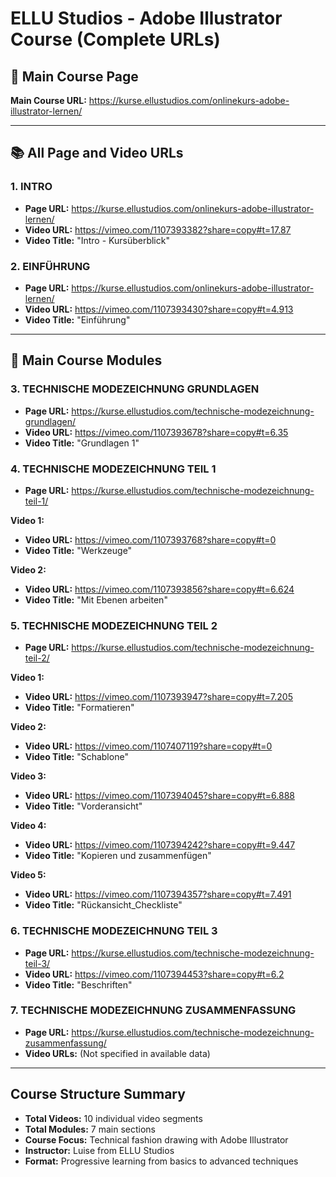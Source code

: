 # ELLU Studios - Adobe Illustrator Course (Complete URLs)

## 🎯 Main Course Page
**Main Course URL:** https://kurse.ellustudios.com/onlinekurs-adobe-illustrator-lernen/

---

## 📚 All Page and Video URLs

### 1. INTRO
- **Page URL:** https://kurse.ellustudios.com/onlinekurs-adobe-illustrator-lernen/
- **Video URL:** https://vimeo.com/1107393382?share=copy#t=17.87
- **Video Title:** "Intro - Kursüberblick"

### 2. EINFÜHRUNG
- **Page URL:** https://kurse.ellustudios.com/onlinekurs-adobe-illustrator-lernen/
- **Video URL:** https://vimeo.com/1107393430?share=copy#t=4.913
- **Video Title:** "Einführung"

---

## 📖 Main Course Modules

### 3. TECHNISCHE MODEZEICHNUNG GRUNDLAGEN
- **Page URL:** https://kurse.ellustudios.com/technische-modezeichnung-grundlagen/
- **Video URL:** https://vimeo.com/1107393678?share=copy#t=6.35
- **Video Title:** "Grundlagen 1"

### 4. TECHNISCHE MODEZEICHNUNG TEIL 1
- **Page URL:** https://kurse.ellustudios.com/technische-modezeichnung-teil-1/

**Video 1:**
- **Video URL:** https://vimeo.com/1107393768?share=copy#t=0
- **Video Title:** "Werkzeuge"

**Video 2:**
- **Video URL:** https://vimeo.com/1107393856?share=copy#t=6.624
- **Video Title:** "Mit Ebenen arbeiten"

### 5. TECHNISCHE MODEZEICHNUNG TEIL 2
- **Page URL:** https://kurse.ellustudios.com/technische-modezeichnung-teil-2/

**Video 1:**
- **Video URL:** https://vimeo.com/1107393947?share=copy#t=7.205
- **Video Title:** "Formatieren"

**Video 2:**
- **Video URL:** https://vimeo.com/1107407119?share=copy#t=0
- **Video Title:** "Schablone"

**Video 3:**
- **Video URL:** https://vimeo.com/1107394045?share=copy#t=6.888
- **Video Title:** "Vorderansicht"

**Video 4:**
- **Video URL:** https://vimeo.com/1107394242?share=copy#t=9.447
- **Video Title:** "Kopieren und zusammenfügen"

**Video 5:**
- **Video URL:** https://vimeo.com/1107394357?share=copy#t=7.491
- **Video Title:** "Rückansicht_Checkliste"

### 6. TECHNISCHE MODEZEICHNUNG TEIL 3
- **Page URL:** https://kurse.ellustudios.com/technische-modezeichnung-teil-3/
- **Video URL:** https://vimeo.com/1107394453?share=copy#t=6.2
- **Video Title:** "Beschriften"

### 7. TECHNISCHE MODEZEICHNUNG ZUSAMMENFASSUNG
- **Page URL:** https://kurse.ellustudios.com/technische-modezeichnung-zusammenfassung/
- **Video URLs:** (Not specified in available data)

---

## Course Structure Summary
- **Total Videos:** 10 individual video segments
- **Total Modules:** 7 main sections
- **Course Focus:** Technical fashion drawing with Adobe Illustrator
- **Instructor:** Luise from ELLU Studios
- **Format:** Progressive learning from basics to advanced techniques